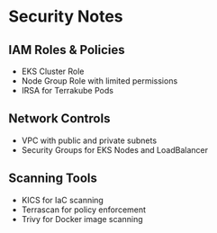 # Security Notes

## IAM Roles & Policies
- EKS Cluster Role
- Node Group Role with limited permissions
- IRSA for Terrakube Pods

## Network Controls
- VPC with public and private subnets
- Security Groups for EKS Nodes and LoadBalancer

## Scanning Tools
- KICS for IaC scanning
- Terrascan for policy enforcement
- Trivy for Docker image scanning

